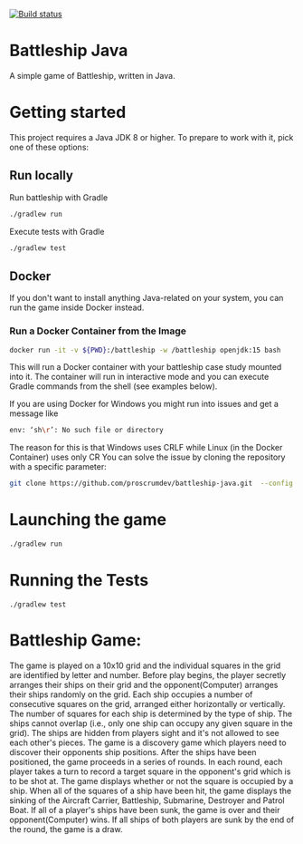 [![Build status](https://dev.azure.com/APS-SD-Stewards/APS-SD/_apis/build/status/proscrumdev.battleship-java-CI)](https://dev.azure.com/APS-SD-Stewards/APS-SD/_build/latest?definitionId=15)

# Battleship Java


A simple game of Battleship, written in Java.

# Getting started

This project requires a Java JDK 8 or higher. To prepare to work with it, pick one of these
options:

## Run locally

Run battleship with Gradle

```bash
./gradlew run
```

Execute tests with Gradle

```bash
./gradlew test
```

## Docker

If you don't want to install anything Java-related on your system, you can
run the game inside Docker instead.

### Run a Docker Container from the Image

```bash
docker run -it -v ${PWD}:/battleship -w /battleship openjdk:15 bash
```

This will run a Docker container with your battleship case study mounted into it. The container will run in interactive mode and you can execute Gradle commands from the shell (see examples below).

If you are using Docker for Windows you might run into issues and get a message like
```bash
env: ‘sh\r’: No such file or directory
```
The reason for this is that Windows uses CRLF while Linux (in the Docker Container) uses only CR
You can solve the issue by cloning the repository with a specific parameter:
```bash
git clone https://github.com/proscrumdev/battleship-java.git  --config core.autocrlf=input
```

# Launching the game

```bash
./gradlew run
```

# Running the Tests

```
./gradlew test
```

# Battleship Game:
The game is played on a 10x10 grid and the individual squares in the grid are identified by letter and number. 
Before play begins, the player secretly arranges their ships on their grid and the opponent(Computer) arranges their ships randomly on the grid. 
Each ship occupies a number of consecutive squares on the grid, arranged either horizontally or vertically. 
The number of squares for each ship is determined by the type of ship. The ships cannot overlap (i.e., only one ship can occupy any given square in the grid). 
The ships are hidden from players sight and it's not allowed to see each other's pieces. 
The game is a discovery game which players need to discover their opponents ship positions.
After the ships have been positioned, the game proceeds in a series of rounds. In each round, each player takes a turn to record a target square in the opponent's grid which is to be shot at. 
The game displays whether or not the square is occupied by a ship.
When all of the squares of a ship have been hit, the game displays the sinking of the Aircraft Carrier, Battleship, Submarine, Destroyer and Patrol Boat. 
If all of a player's ships have been sunk, the game is over and their opponent(Computer) wins. 
If all ships of both players are sunk by the end of the round, the game is a draw.